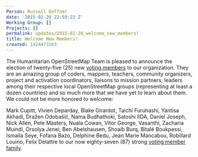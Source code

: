 ```yaml
---
Person: Russell Deffner
date: '2015-02-20 22:59:23 Z'
Working Group: []
Projects: []
permalink: updates/2015-02-20_welcome_new_members!
title: Welcome New Members!
created: 1424473163
---
```

<p>The Humanitarian OpenStreetMap Team is pleased to announce the election of twenty-five (25) new <a href="http://wiki.openstreetmap.org/w/images/2/2f/HOT_Membership_Code--proposal_for_annual_meeting_2014.pdf">voting members</a> to our organization. They are an amazing group of coders, mappers, teachers, community organizers, project and activation coordinators, liaisons to mission partners, leaders among their respective local OpenStreetMap groups (representing at least a dozen countries) and so much more that we have yet to learn about them.<!--break--> We could not be more honored to welcome:</p><p>Mark Cupitt, Vivien Deparday, Blake Girardot, Taichi Furuhashi, Yantisa Akhadi, Dražen Odobašić, Nama Budhathoki, Satoshi IIDA, Daniel Joseph, Nick Allen, Pete Masters, Nuala Cowan, Vitor George, Vasanthi, Zacharia Muindi, Orsolya Jenei, Ben Abelshausen, Shoaib Burq, Bitalé Boukpessi, Ismaila Seye, Fofana Bazo, Delphine Bedu, Jean Marie Mancabou, Robillard Louino, Felix Delattre to our now eighty-seven (87) strong <a href="http://hot.openstreetmap.org/our_board/membership">voting member family</a>.</p>
